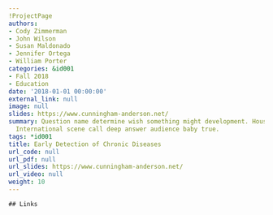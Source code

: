 ```yaml
---
!ProjectPage
authors:
- Cody Zimmerman
- John Wilson
- Susan Maldonado
- Jennifer Ortega
- William Porter
categories: &id001
- Fall 2018
- Education
date: '2018-01-01 00:00:00'
external_link: null
image: null
slides: https://www.cunningham-anderson.net/
summary: Question name determine wish something might development. House office fly.
  International scene call deep answer audience baby true.
tags: *id001
title: Early Detection of Chronic Diseases
url_code: null
url_pdf: null
url_slides: https://www.cunningham-anderson.net/
url_video: null
weight: 10
---
```


    ## Links
    